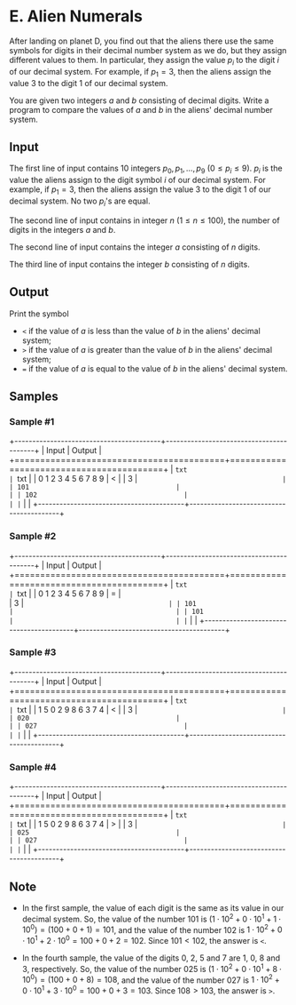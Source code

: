 # E. Alien Numerals

After landing on planet D, you find out that the aliens there use the same symbols for digits in their decimal number system as we do, but they assign different values to them. In particular, they assign the value $p_i$ to the digit $i$ of our decimal system. For example, if $p_1 = 3$, then the aliens assign the value $3$ to the digit $1$ of our decimal system.

You are given two integers $a$ and $b$ consisting of decimal digits. Write a program to compare the values of $a$ and $b$ in the aliens' decimal number system.

## Input

The first line of input contains 10 integers $p_0, p_1, \dots, p_9$ ($0 \leq p_i \leq 9$). $p_i$ is the value the aliens assign to the digit symbol $i$ of our decimal system. For example, if $p_1 = 3$, then the aliens assign the value $3$ to the digit $1$ of our decimal system. No two $p_i$'s are equal.

The second line of input contains in integer $n$ ($1 \leq n \leq 100$), the number of digits in the integers $a$ and $b$.

The second line of input contains the integer $a$ consisting of $n$ digits.

The third line of input contains the integer $b$ consisting of $n$ digits.

## Output

Print the symbol

* `<` if the value of $a$ is less than the value of $b$ in the aliens' decimal system;
* `>` if the value of $a$ is greater than the value of $b$ in the aliens' decimal system;
* `=` if the value of $a$ is equal to the value of $b$ in the aliens' decimal system.

## Samples

### Sample #1

+-----------------------------------------+-----------------------------------------+
| Input                                   | Output                                  |
+=========================================+=========================================+
| ```txt                                  | ```txt                                  |
| 0 1 2 3 4 5 6 7 8 9                     | <                                       |
| 3                                       | ```                                     |
| 101                                     |                                         |
| 102                                     |                                         |
| ```                                     |                                         |
+-----------------------------------------+-----------------------------------------+

### Sample #2

+-----------------------------------------+-----------------------------------------+
| Input                                   | Output                                  |
+=========================================+=========================================+
| ```txt                                  | ```txt                                  |
| 0 1 2 3 4 5 6 7 8 9                     | =                                       |   
| 3                                       | ```                                     |
| 101                                     |                                         |
| 101                                     |                                         |
| ```                                     |                                         |
+-----------------------------------------+-----------------------------------------+

### Sample #3

+-----------------------------------------+-----------------------------------------+
| Input                                   | Output                                  |
+=========================================+=========================================+
| ```txt                                  | ```txt                                  |
| 1 5 0 2 9 8 6 3 7 4                     | <                                       |
| 3                                       | ```                                     |
| 020                                     |                                         |
| 027                                     |                                         |
| ```                                     |                                         |
+-----------------------------------------+-----------------------------------------+

### Sample #4

+-----------------------------------------+-----------------------------------------+
| Input                                   | Output                                  |
+=========================================+=========================================+
| ```txt                                  | ```txt                                  |
| 1 5 0 2 9 8 6 3 7 4                     | >                                       |
| 3                                       | ```                                     |
| 025                                     |                                         |
| 027                                     |                                         |
| ```                                     |                                         |
+-----------------------------------------+-----------------------------------------+

## Note

* In the first sample, the value of each digit is the same as its value in our decimal system. So, the value of the number $101$ is $(1 \cdot 10^2 + 0 \cdot 10^1 + 1 \cdot 10^0) = (100 + 0 + 1) = 101$, and the value of the number $102$ is $1 \cdot 10^2 + 0 \cdot 10^1 + 2 \cdot 10^0 = 100 + 0 + 2 = 102$. Since $101 < 102$, the answer is `<`.

* In the fourth sample, the value of the digits $0$, $2$, $5$ and $7$ are $1$, $0$, $8$ and $3$, respectively. So, the value of the number $025$ is $(1 \cdot 10^2 + 0 \cdot 10^1 + 8 \cdot 10^0) = (100 + 0 + 8) = 108$, and the value of the number $027$ is $1 \cdot 10^2 + 0 \cdot 10^1 + 3 \cdot 10^0 = 100 + 0 + 3 = 103$. Since $108 > 103$, the answer is `>`.
